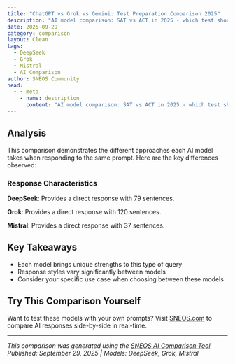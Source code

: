 ```yaml
---
title: "ChatGPT vs Grok vs Gemini: Test Preparation Comparison 2025"
description: "AI model comparison: SAT vs ACT in 2025 - which test should students take and why?..."
date: 2025-09-29
category: comparison
layout: Clean
tags:
  - DeepSeek
  - Grok
  - Mistral
  - AI Comparison
author: SNEOS Community
head:
  - - meta
    - name: description
      content: "AI model comparison: SAT vs ACT in 2025 - which test should students take and why?..."
---
```


<ChatComparison
  title="ChatGPT vs Grok vs Gemini: Test Preparation Comparison 2025"
  prompt="SAT vs ACT in 2025 - which test should students take and why?"
  :responses='{
    "DeepSeek": "Of course. This is an excellent question, as the testing landscape has changed dramatically. Here\u2019s a comprehensive guide to help students decide between the SAT and ACT in 2025.\n\n### The Short Answer\n\nFor most students in 2025, the **Digital SAT is the recommended first choice to try**, primarily due to its adaptive format, shorter duration, and more straightforward math section. However, the best test is the one the *student* performs better on, and the ACT remains a superb option for fast readers and those strong in science and advanced math.\n\n---\n\n### The Core Differences in 2025: At a Glance\n\n| Feature | **Digital SAT** | **Digital ACT** |\n| :--- | :--- | :--- |\n| **Format** | **Adaptive by Section** (Module 2 difficulty depends on Module 1 performance) | **Linear** (Non-adaptive, everyone sees the same questions) |\n| **Length** | **2 hours, 14 minutes** | **2 hours, 55 minutes** |\n| **Reading \u0026 Writing** | Integrated into two \u0022Reading and Writing\u0022 modules. Shorter, more direct passages. | Separate \u0022English\u0022 (grammar) and \u0022Reading\u0022 (long passage comprehension) tests. |\n| **Math** | **~90% Algebra \u0026 Advanced Math.** Calculator allowed on entire section. Reference sheet provided. | **Broader range:** Algebra, Geometry, Trigonometry. Calculator permitted on entire section. |\n| **Science** | **No dedicated Science section.** Science questions are embedded in the Reading \u0026 Writing and Math sections. | **Yes, a dedicated Science section.** It tests data analysis and scientific reasoning, not specific knowledge. |\n| **Scoring** | **Score out of 1600.** Combines two 800-point sections (RW \u002B Math). | **Score out of 36.** Composite is the average of four section scores (English, Math, Reading, Science). |\n| **Pacing** | **More time per question.** Less rushed. | **Faster pace,** especially on the Reading and Science sections. |\n| **Availability** | Fully digital, available domestically and internationally. | Digital for most test-takers in the US, with some states still using paper. |\n\n---\n\n### Key Factors to Help You Decide\n\n#### 1. Take a Full-Length, Timed Practice Test for Each\nThis is the single most important step. Your personal performance is the ultimate deciding factor.\n*   **How to do it:** Use official practice tests from the College Board and ACT websites. Simulate real testing conditions as closely as possible.\n*   **How to compare scores:** Use the official **Concordance Tables** provided by the College Board and ACT to see how your practice scores compare. For example, a 1300 on the SAT is roughly equivalent to a 28 on the ACT. If your scores are significantly higher on one test, that\u0027s your answer.\n\n#### 2. Analyze Your Academic Strengths and Weaknesses\n\n**Choose the SAT if you:**\n\n*   **Excel at Algebra and Problem-Solving:** The SAT math section is heavily focused on algebra, functions, and data analysis. If you\u0027re less comfortable with geometry and trigonometry, the SAT\u0027s narrower focus is an advantage.\n*   **Prefer a Slower Pace:** The Digital SAT gives you more time per question, reducing the feeling of being rushed.\n*   **Get Stressed by a \u0022Science\u0022 Section:** If the mere idea of a Science section makes you anxious, the SAT\u0027s integration of science questions into other sections can be less intimidating.\n*   **Appreciate a Built-in Calculator:** Desmos graphing calculator is integrated directly into the testing app, a huge advantage for solving complex equations visually.\n*   **Like the \u0022Adaptive\u0022 Challenge:** If you perform well under pressure and don\u0027t get flustered knowing the second module\u0027s difficulty depends on your first performance, the SAT format can work in your favor.\n\n**Choose the ACT if you:**\n\n*   **Are a Very Fast Reader:** The ACT Reading section requires you to process four long passages quickly. If you can read and comprehend at speed, you\u0027ll excel here.\n*   **Are Strong in Geometry and Trigonometry:** The ACT has a much larger proportion of geometry and trig questions than the SAT (about 35-40% of the math test).\n*   **Are Good at Interpreting Data and Graphs:** The ACT Science section is essentially a fast-paced test of your ability to read charts, graphs, and interpret experimental data. Strong data skills are a massive advantage.\n*   **Prefer a Straightforward, Non-Adaptive Test:** The ACT is the same for everyone. You don\u0027t have to worry about the test adapting its difficulty in real-time based on your performance.\n*   **Perform Well in Grammar:** The ACT English test is heavily focused on grammar, punctuation, and sentence structure rules.\n\n---\n\n### The \u0022State Mandate\u0022 and \u0022Superscoring\u0022 Wild Cards\n\n*   **State Requirements:** Some states (e.g., Michigan, Ohio) require all juniors to take the ACT as part of state testing. In this case, it often makes sense to focus on the ACT since you\u0027ll already be preparing for it.\n*   **Superscoring:** Most colleges now **superscore** both the SAT and ACT.\n    *   **SAT Superscore:** They\u0027ll combine your highest Reading/Writing score with your highest Math score from all test dates.\n    *   **ACT Superscore:** They\u0027ll average your highest individual section scores (English, Math, Reading, Science) from all test dates to create a new \u0022Super\u0022 Composite score.\n    *   **Strategy:** This means you can take each test multiple times to build your best possible score without penalty.\n\n### Final Recommendation \u0026 Action Plan for 2025\n\n1.  **Start with the Digital SAT Practice Test.** Given its shorter length and growing popularity, it\u0027s the logical first test to try. See how you naturally perform.\n2.  **If you\u0027re unsure or not satisfied, take a Digital ACT Practice Test.** Compare your scores using a concordance table.\n3.  **Make a data-driven decision.** Go with the test where you scored higher *and* felt more comfortable with the format and pacing.\n4.  **Focus your preparation.** Once you\u0027ve chosen, dedicate your study time to mastering that specific test\u0027s content, structure, and strategies. Don\u0027t split your focus between both.\n5.  **Check with Your Target Colleges.** While most colleges are test-optional, a strong score can still significantly boost your application. Confirm their policies.\n\n**Bottom Line:** The Digital SAT\u0027s design makes it the more approachable and less stressful option for the *average* student in 2025. However, the \u0022right\u0022 test is a personal decision. **Take the practice tests.** Your scores and your comfort level will tell you everything you need to know.",
    "Grok": "Choosing between the SAT and ACT in 2025 depends on a variety of factors, including a student\u2019s strengths, the colleges they\u2019re applying to, and their personal preferences. Both tests are widely accepted by U.S. colleges and universities for admissions, and neither is inherently \u0022better\u0022 than the other. However, there are key differences that can help students decide which test suits them best. Below is a breakdown of the SAT and ACT, along with considerations for 2025.\n\n---\n\n### **Overview of the SAT and ACT in 2025**\n1. **SAT (Scholastic Assessment Test):**\n   - Administered by the College Board.\n   - Focuses on evidence-based reading, writing, and math.\n   - As of 2024, the SAT is fully digital in the U.S. (and internationally since 2023). This transition is expected to continue in 2025, meaning students will take the test on a computer or tablet with adaptive testing (the difficulty of questions adjusts based on performance).\n   - Duration: Approximately 2 hours and 14 minutes (with breaks).\n   - Sections: Reading and Writing (combined), Math.\n   - Scoring: 400-1600 (200-800 for each section).\n   - No Science section, though some reading passages may include scientific content.\n   - Optional Essay: Discontinued as of 2021; not offered in 2025.\n   - Cost: Around $60 (subject to change; fee waivers available).\n\n2. **ACT (American College Testing):**\n   - Administered by ACT, Inc.\n   - Focuses on English, Math, Reading, and Science, with an optional Writing section.\n   - As of late 2024, the ACT is primarily paper-based, but a digital option is available at some testing centers. ACT plans to expand digital testing by 2025, though it may not be as widespread as the SAT\u2019s digital rollout. Some students may still take the paper version.\n   - Duration: Approximately 2 hours and 55 minutes (3 hours 35 minutes with the optional Writing section).\n   - Sections: English, Math, Reading, Science (plus optional Writing).\n   - Scoring: 1-36 (composite score is the average of the four main sections).\n   - Includes a dedicated Science section, which tests data interpretation and reasoning skills.\n   - Optional Writing Section: Adds an essay component (some colleges may require or recommend it).\n   - Cost: Around $68 without Writing, $93 with Writing (subject to change; fee waivers available).\n\n---\n\n### **Key Differences to Consider for 2025**\n1. **Format and Adaptability:**\n   - The SAT\u2019s digital format in 2025 is adaptive, meaning the test adjusts to a student\u2019s performance in real-time. This can make the test shorter and potentially less stressful for some, but others may find the computer-based format challenging if they\u2019re not comfortable with on-screen reading or math calculations.\n   - The ACT may still offer a paper option in 2025 at many centers, which could appeal to students who prefer traditional testing. However, the gradual shift to digital testing means students should check availability and prepare for either format.\n\n2. **Content Focus:**\n   - **Math:** The SAT emphasizes algebra, data analysis, and problem-solving, with some advanced topics (e.g., trigonometry). Calculators are allowed for the entire Math section. The ACT covers similar topics but includes more geometry and a slightly broader range of concepts; calculators are also allowed throughout.\n   - **Science:** The ACT has a dedicated Science section that tests data interpretation, charts, and scientific reasoning. The SAT incorporates some science-related content in reading passages but does not have a separate section. If a student excels in science or data analysis, the ACT might be a better fit.\n   - **Reading and Writing:** The SAT combines these into one section with a focus on evidence-based analysis. The ACT separates English (grammar-focused) and Reading (comprehension-focused) and may feel more straightforward to some students.\n\n3. **Timing and Pacing:**\n   - The SAT is shorter (about 2 hours 14 minutes) and provides more time per question, which may benefit students who need extra time to think through problems.\n   - The ACT is longer (nearly 3 hours without Writing) and has a faster pace, with less time per question. This may suit students who work quickly and can handle endurance.\n\n4. **Scoring:**\n   - The SAT\u2019s 400-1600 scale combines two section scores (Reading/Writing and Math).\n   - The ACT\u2019s 1-36 composite score averages the four sections (English, Math, Reading, Science). Some students find the ACT\u2019s scoring easier to interpret.\n   - Both tests offer superscoring (colleges consider the highest section scores across multiple test dates), though policies vary by school.\n\n5. **Optional Writing Section:**\n   - The ACT offers an optional Writing (essay) section, which some colleges may require or recommend, especially for competitive programs. The SAT no longer offers an essay.\n   - In 2025, check college requirements to see if the ACT Writing section is necessary.\n\n6. **Test Availability and Prep Resources:**\n   - Both tests offer multiple dates throughout the year. The SAT\u2019s digital transition may mean more consistent testing environments, while the ACT\u2019s mix of paper and digital could vary by location in 2025.\n   - Practice materials are abundant for both tests. The College Board (SAT) offers free resources via Khan Academy, while ACT, Inc. provides official practice tests and prep guides.\n\n---\n\n### **Which Test Should Students Take in 2025?**\nHere are some guidelines to help decide, recognizing that personal factors play a significant role:\n\n1. **Consider College Requirements and Preferences:**\n   - Most U.S. colleges accept both tests equally, and many remain test-optional in 2025 due to ongoing trends post-COVID. However, some schools or programs may prefer one over the other or require the ACT Writing section.\n   - Research the colleges on your list. If a school has a preference or specific requirements, prioritize that test. If test-optional policies apply, weigh whether submitting scores will strengthen your application.\n\n2. **Play to Your Strengths:**\n   - **Strong in Science or Data Analysis?** Choose the ACT, as its Science section rewards skills in interpreting graphs, tables, and experiments.\n   - **Strong in Math and Reading Comprehension?** The SAT might be better, with its focus on evidence-based analysis and a calculator-friendly Math section.\n   - **Need More Time Per Question?** The SAT\u2019s slower pacing could help.\n   - **Work Quickly and Handle Longer Tests?** The ACT\u2019s format may suit you.\n\n3. **Take Practice Tests:**\n   - The best way to decide is to take full-length practice tests for both the SAT and ACT under timed conditions. Compare your scores using concordance tables (available from the College Board or ACT) to see which test yields a higher result.\n   - Assess how comfortable you felt with each test\u2019s format, pacing, and content. For 2025, ensure you practice the digital SAT format, as it\u2019s different from the old paper version. If the ACT is digital at your test center, familiarize yourself with that as well.\n\n4. **Digital vs. Paper Preference:**\n   - If you\u2019re tech-savvy and prefer a shorter, adaptive test, the digital SAT might be ideal.\n   - If you\u2019re more comfortable with paper and pencil or wary of on-screen reading, check if the ACT offers a paper option in your area for 2025.\n\n5. **Time and Resources:**\n   - Consider how much time you have to prepare. If you\u2019re short on time, the SAT\u2019s shorter duration and abundant free resources (via Khan Academy) might be more manageable.\n   - If you\u2019re willing to invest in prep and want to showcase a broader range of skills (including science), the ACT could be worth the effort.\n\n---\n\n### **Trends and Special Considerations for 2025**\n- **Digital Transition:** The SAT\u2019s full shift to digital testing is a significant change, and students should ensure they\u2019re comfortable with the format. The ACT\u2019s partial move to digital means flexibility but also uncertainty\u2014confirm the format at your test center.\n- **Test-Optional Policies:** Many colleges continue to be test-optional in 2025, meaning strong grades, extracurriculars, and essays can compensate for not submitting scores. However, submitting a competitive SAT or ACT score can still boost your application, especially at selective schools.\n- **Score Inflation and Competition:** With digital testing and adaptive formats, score distributions may shift for the SAT in 2025. Stay updated on score trends via the College Board or college admissions blogs.\n- **State Requirements:** Some states mandate one test over the other for high school graduation (e.g., SAT in Michigan, ACT in Illinois). Check local policies if applicable.\n\n---\n\n### **Recommendation: Take Both If Possible, or Focus on One**\n- **If you have time and resources:** Take practice tests for both and see where you score higher. Some students take both the SAT and ACT to maximize their chances, as colleges will often accept either (and sometimes superscore across tests).\n- **If you must choose one:** Base your decision on practice test results, content strengths, and college requirements. Most students lean toward the SAT due to its shorter duration and digital accessibility, but the ACT remains a strong choice for those excelling in science or preferring its structure.\n\n---\n\n### **Final Steps**\n1. Take a diagnostic practice test for both the SAT and ACT (available for free online).\n2. Research target colleges\u2019 policies on test requirements, test-optional status, and Writing section preferences for 2025.\n3. Plan your test dates (both tests offer multiple dates; register early to secure spots, especially with digital testing logistics).\n4. Prepare using official resources and, if needed, tutoring or prep courses tailored to your chosen test.\n\nUltimately, the \u201Cright\u201D test in 2025 is the one where you can perform your",
    "Mistral": "In 2025, the decision between taking the SAT and ACT will depend on several factors, as both tests are likely to continue evolving. Here are some considerations to help students decide which test to take:\n\n### 1. **Test Format and Structure**\n- **SAT**: The SAT is known for its emphasis on critical reading, writing, and math. It includes sections on Evidence-Based Reading and Writing, and Math. The SAT also has an optional essay section.\n- **ACT**: The ACT covers English, Math, Reading, and Science, with an optional Writing section. The ACT is generally considered to be more straightforward and less tricky than the SAT.\n\n### 2. **Scoring and Timing**\n- **SAT**: The SAT is scored on a scale of 400-1600 for the total score, with section scores ranging from 200-800. The timing is generally more relaxed compared to the ACT.\n- **ACT**: The ACT is scored on a scale of 1-36 for each section, with a composite score also ranging from 1-36. The ACT is known for its faster pace, which can be challenging for some students.\n\n### 3. **Content and Difficulty**\n- **SAT**: The SAT tends to have more complex reading passages and math problems that require more critical thinking. The math section includes more advanced topics like trigonometry and pre-calculus.\n- **ACT**: The ACT has a broader range of topics, including a Science section that tests reasoning skills. The math section is generally considered easier than the SAT\u0027s, but it covers a wider range of topics.\n\n### 4. **College Preferences**\n- **Acceptance**: Most colleges accept both SAT and ACT scores, but it\u0027s always a good idea to check the specific requirements of the colleges you are interested in. Some colleges may have a preference or specific score requirements for one test over the other.\n\n### 5. **Personal Strengths**\n- **SAT**: Students who are strong in critical reading, writing, and advanced math may find the SAT more suitable.\n- **ACT**: Students who are strong in science reasoning and prefer a more straightforward test format may find the ACT more suitable.\n\n### 6. **Test Preparation**\n- **Resources**: Both tests have a wealth of preparation materials available, including practice tests, study guides, and online courses. Choose the test for which you have better access to preparation resources.\n\n### 7. **Future Trends**\n- **Digital vs. Paper**: By 2025, both tests may have more digital options, which could affect how students prepare and take the test. The SAT has already announced plans to go fully digital, which could make it more accessible and convenient for some students.\n- **Adaptive Testing**: The SAT is also exploring adaptive testing, where the difficulty of questions adjusts based on the student\u0027s performance. This could make the test more efficient and personalized.\n\n### 8. **Practice Tests**\n- **Trial Runs**: Taking practice tests for both the SAT and ACT can help students determine which test they feel more comfortable with and perform better on.\n\n### Conclusion\nUltimately, the best test for a student in 2025 will depend on their individual strengths, preferences, and the specific requirements of the colleges they are applying to. It\u0027s advisable to take practice tests for both the SAT and ACT to see which one aligns better with their skills and comfort level. Additionally, staying informed about any updates or changes to the test formats and structures will be crucial."
  }'
  published-date="15:26"
/>

## Analysis

This comparison demonstrates the different approaches each AI model takes when responding to the same prompt. Here are the key differences observed:

### Response Characteristics

**DeepSeek**: Provides a direct response with 79 sentences. 

**Grok**: Provides a direct response with 120 sentences. 

**Mistral**: Provides a direct response with 37 sentences. 

## Key Takeaways

- Each model brings unique strengths to this type of query
- Response styles vary significantly between models
- Consider your specific use case when choosing between these models

## Try This Comparison Yourself

Want to test these models with your own prompts? Visit [SNEOS.com](https://sneos.com) to compare AI responses side-by-side in real-time.

---

*This comparison was generated using the [SNEOS AI Comparison Tool](https://sneos.com)*
*Published: September 29, 2025 | Models: DeepSeek, Grok, Mistral*
